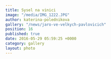 ```yaml
---
title: Sysel na vinici
image: "/media/IMG_1222.JPG"
author: katerina-polednikova
gallery: "/news/jaro-ve-velkych-pavlovicich"
position: 16
published: true
date: 2016-05-29 05:59:25 +0000
category: gallery
layout: photo
---
```

